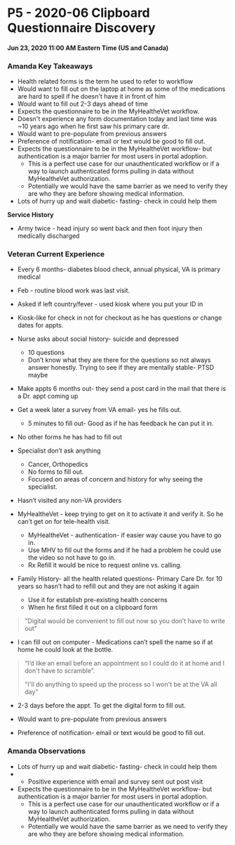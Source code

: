 # P5 - 2020-06 Clipboard Questionnaire Discovery

#### Jun 23, 2020 11:00 AM Eastern Time (US and Canada)

### Amanda Key Takeaways

-   Health related forms is the term he used to refer to workflow
-   Would want to fill out on the laptop at home as some of the medications are hard to spell if he doesn't have it in front of him    
-   Would want to fill out 2-3 days ahead of time 
-   Expects the questionnaire to be in the MyHealtheVet workflow.
-  Doesn't experience any form documentation today and last time was ~10 years ago when he first saw his primary care dr.
-   Would want to pre-populate from previous answers
-   Preference of notification- email or text would be good to fill out.
-  Expects the questionnaire to be in the MyHealtheVet workflow- but authentication is a major barrier for most users in portal adoption.
	- This is a perfect use case for our unauthenticated workflow or if a way to launch authenticated forms pulling in data without MyHealtheVet authorization. 
	-  Potentially we would have the same barrier as we need to verify they are who they are before showing medical information.  
 -   Lots of hurry up and wait diabetic- fasting- check in could help them

  
 **Service History**
 - Army twice - head injury so went back and then foot injury then medically discharged

### Veteran Current Experience

-   Every 6 months- diabetes blood check, annual physical, VA is primary medical  
-   Feb - routine blood work was last visit.
-   Asked if left country/fever - used kiosk where you put your ID in
-   Kiosk-like for check in not for checkout as he has questions or change dates for appts.
-   Nurse asks about social history- suicide and depressed
	-   10 questions
    -   Don’t know what they are there for the questions so not always answer honestly. Trying to see if they are mentally stable- PTSD maybe

-   Make appts 6 months out- they send a post card in the mail that there is a Dr. appt coming up
-   Get a week later a survey from VA email- yes he fills out.
	-   5 minutes to fill out- Good as if he has feedback he can put it in.
-   No other forms he has had to fill out
-   Specialist don’t ask anything
	-   Cancer, Orthopedics
    -   No forms to fill out.
    -    Focused on areas of concern and history for why seeing the specialist.
-   Hasn’t visited any non-VA providers    
-   MyHealtheVet - keep trying to get on it to activate it and verify it. So he can’t get on for tele-health visit.
	-   MyHealtheVet - authentication- if easier way cause you have to go in.
	-   Use MHV to fill out the forms and if he had a problem he could use the video so not have to go in.
	-   Rx Refill it would be nice to request online vs. calling.
-   Family History- all the health related questions- Primary Care Dr. for 10 years so hasn’t had to refill out and they are not asking it again
	-   Use it for establish pre-existing health concerns    
	-   When he first filled it out on a clipboard form     

> "Digital would be convenient to fill out now so you don’t have to write
> out"

-   I can fill out on computer - Medications can’t spell the name so if at home he could look at the bottle.

> “I’d like an email before an appointment so I could do it at home and I
> don't have to scramble”.
> 
> "I'll do anything to speed up the process so I won't be at the VA all
> day"

-   2-3 days before the appt. To get the digital form to fill out.

-   Would want to pre-populate from previous answers
    
-   Preference of notification- email or text would be good to fill out.
     

### Amanda Observations

-   Lots of hurry up and wait diabetic- fasting- check in could help them
- - Positive experience with email and survey sent out post visit 
- Expects the questionnaire to be in the MyHealtheVet workflow- but authentication is a major barrier for most users in portal adoption.
	- This is a perfect use case for our unauthenticated workflow or if a way to launch authenticated forms pulling in data without MyHealtheVet authorization. 
	-  Potentially we would have the same barrier as we need to verify they are who they are before showing medical information.  
